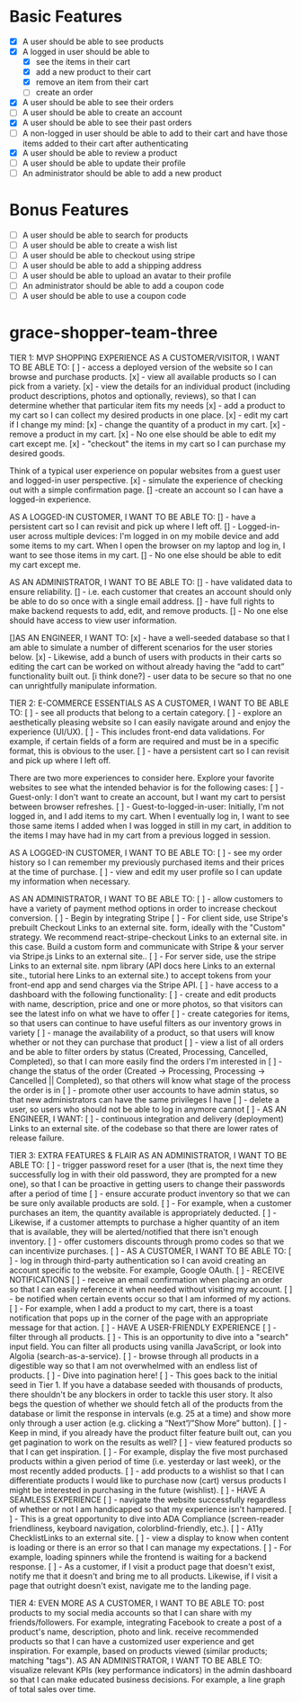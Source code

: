 # Basic Features

- [x] A user should be able to see products
- [x] A logged in user should be able to
  - [x] see the items in their cart
  - [x] add a new product to their cart
  - [x] remove an item from their cart
  - [ ] create an order
- [x] A user should be able to see their orders
- [ ] A user should be able to create an account
- [x] A user should be able to see their past orders
- [ ] A non-logged in user should be able to add to their cart and have those items added to their cart after authenticating
- [x] A user should be able to review a product
- [ ] A user should be able to update their profile
- [ ] An administrator should be able to add a new product

# Bonus Features

- [ ] A user should be able to search for products
- [ ] A user should be able to create a wish list
- [ ] A user should be able to checkout using stripe
- [ ] A user should be able to add a shipping address
- [ ] A user should be able to upload an avatar to their profile
- [ ] An administrator should be able to add a coupon code
- [ ] A user should be able to use a coupon code

# grace-shopper-team-three

TIER 1: MVP SHOPPING EXPERIENCE
AS A CUSTOMER/VISITOR, I WANT TO BE ABLE TO:
[ ] - access a deployed version of the website so I can browse and purchase products.
[x] - view all available products so I can pick from a variety.
[x] - view the details for an individual product (including product descriptions, photos and optionally, reviews), so that I can determine whether that particular item fits my needs
[x] - add a product to my cart so I can collect my desired products in one place.
[x] - edit my cart if I change my mind:
[x] - change the quantity of a product in my cart.
[x] - remove a product in my cart.
[x] - No one else should be able to edit my cart except me.
[x] - "checkout" the items in my cart so I can purchase my desired goods.

Think of a typical user experience on popular websites from a guest user and logged-in user perspective.
[x] - simulate the experience of checking out with a simple confirmation page.
[] -create an account so I can have a logged-in experience.

AS A LOGGED-IN CUSTOMER, I WANT TO BE ABLE TO:
[] - have a persistent cart so I can revisit and pick up where I left off.
[] - Logged-in-user across multiple devices: I'm logged in on my mobile device and add some items to my cart. When I open the browser on my laptop and log in, I want to see those items in my cart.
[] - No one else should be able to edit my cart except me.

AS AN ADMINISTRATOR, I WANT TO BE ABLE TO:
[] - have validated data to ensure reliability.
[] - i.e. each customer that creates an account should only be able to do so once with a single email address.
[] - have full rights to make backend requests to add, edit, and remove products.
[] - No one else should have access to view user information.

[]AS AN ENGINEER, I WANT TO:
[x] - have a well-seeded database so that I am able to simulate a number of different scenarios for the user stories below.
[x] - Likewise, add a bunch of users with products in their carts so editing the cart can be worked on without already having the “add to cart” functionality built out.
[i think done?] - user data to be secure so that no one can unrightfully manipulate information.

TIER 2: E-COMMERCE ESSENTIALS
AS A CUSTOMER, I WANT TO BE ABLE TO:
[ ] - see all products that belong to a certain category.
[ ] - explore an aesthetically pleasing website so I can easily navigate around and enjoy the experience (UI/UX).
[ ] - This includes front-end data validations. For example, if certain fields of a form are required and must be in a specific format, this is obvious to the user.
[ ] - have a persistent cart so I can revisit and pick up where I left off.

There are two more experiences to consider here. Explore your favorite websites to see what the intended behavior is for the following cases:
[ ] - Guest-only: I don't want to create an account, but I want my cart to persist between browser refreshes.
[ ] - Guest-to-logged-in-user: Initially, I'm not logged in, and I add items to my cart. When I eventually log in, I want to see those same items I added when I was logged in still in my cart, in addition to the items I may have had in my cart from a previous logged in session.

AS A LOGGED-IN CUSTOMER, I WANT TO BE ABLE TO:
[ ] - see my order history so I can remember my previously purchased items and their prices at the time of purchase.
[ ] - view and edit my user profile so I can update my information when necessary.

AS AN ADMINISTRATOR, I WANT TO BE ABLE TO:
[ ] - allow customers to have a variety of payment method options in order to increase checkout conversion.
[ ] - Begin by integrating Stripe
[ ] - For client side, use Stripe's prebuilt Checkout Links to an external site. form, ideally with the "Custom" strategy. We recommend react-stripe-checkout Links to an external site. in this case. Build a custom form and communicate with Stripe & your server via Stripe.js Links to an external site..
[ ] - For server side, use the stripe Links to an external site. npm library (API docs here Links to an external site., tutorial here Links to an external site.) to accept tokens from your front-end app and send charges via the Stripe API.
[ ] - have access to a dashboard with the following functionality:
[ ] - create and edit products with name, description, price and one or more photos, so that visitors can see the latest info on what we have to offer
[ ] - create categories for items, so that users can continue to have useful filters as our inventory grows in variety
[ ] - manage the availability of a product, so that users will know whether or not they can purchase that product
[ ] - view a list of all orders and be able to filter orders by status (Created, Processing, Cancelled, Completed), so that I can more easily find the orders I'm interested in
[ ] - change the status of the order (Created -> Processing, Processing -> Cancelled || Completed), so that others will know what stage of the process the order is in
[ ] - promote other user accounts to have admin status, so that new administrators can have the same privileges I have
[ ] - delete a user, so users who should not be able to log in anymore cannot
[ ] - AS AN ENGINEER, I WANT:
[ ] - continuous integration and delivery (deployment) Links to an external site. of the codebase so that there are lower rates of release failure.

TIER 3: EXTRA FEATURES & FLAIR
AS AN ADMINISTRATOR, I WANT TO BE ABLE TO:
[ ] - trigger password reset for a user (that is, the next time they successfully log in with their old password, they are prompted for a new one), so that I can be proactive in getting users to change their passwords after a period of time
[ ] - ensure accurate product inventory so that we can be sure only available products are sold.
[ ] - For example, when a customer purchases an item, the quantity available is appropriately deducted.
[ ] - Likewise, if a customer attempts to purchase a higher quantity of an item that is available, they will be alerted/notified that there isn't enough inventory.
[ ] - offer customers discounts through promo codes so that we can incentivize purchases.
[ ] - AS A CUSTOMER, I WANT TO BE ABLE TO:
[ ] - log in through third-party authentication so I can avoid creating an account specific to the website. For example, Google OAuth.
[ ] - RECEIVE NOTIFICATIONS
[ ] - receive an email confirmation when placing an order so that I can easily reference it when needed without visiting my account.
[ ] - be notified when certain events occur so that I am informed of my actions.
[ ] - For example, when I add a product to my cart, there is a toast notification that pops up in the corner of the page with an appropriate message for that action.
[ ] - HAVE A USER-FRIENDLY EXPERIENCE
[ ] - filter through all products.
[ ] - This is an opportunity to dive into a "search" input field. You can filter all products using vanilla JavaScript, or look into Algolia (search-as-a-service).
[ ] - browse through all products in a digestible way so that I am not overwhelmed with an endless list of products.
[ ] - Dive into pagination here!
[ ] - This goes back to the initial seed in Tier 1. If you have a database seeded with thousands of products, there shouldn't be any blockers in order to tackle this user story. It also begs the question of whether we should fetch all of the products from the database or limit the response in intervals (e.g. 25 at a time) and show more only through a user action (e.g. clicking a “Next”/”Show More” button).
[ ] - Keep in mind, if you already have the product filter feature built out, can you get pagination to work on the results as well?
[ ] - view featured products so that I can get inspiration.
[ ] - For example, display the five most purchased products within a given period of time (i.e. yesterday or last week), or the most recently added products.
[ ] - add products to a wishlist so that I can differentiate products I would like to purchase now (cart) versus products I might be interested in purchasing in the future (wishlist).
[ ] - HAVE A SEAMLESS EXPERIENCE
[ ] - navigate the website successfully regardless of whether or not I am handicapped so that my experience isn't hampered.
[ ] - This is a great opportunity to dive into ADA Compliance (screen-reader friendliness, keyboard navigation, colorblind-friendly, etc.).
[ ] - A11y ChecklistLinks to an external site.
[ ] - view a display to know when content is loading or there is an error so that I can manage my expectations.
[ ] - For example, loading spinners while the frontend is waiting for a backend response.
[ ] - As a customer, if I visit a product page that doesn't exist, notify me that it doesn't and bring me to all products. Likewise, if I visit a page that outright doesn't exist, navigate me to the landing page.

TIER 4: EVEN MORE
AS A CUSTOMER, I WANT TO BE ABLE TO:
post products to my social media accounts so that I can share with my friends/followers.
For example, integrating Facebook to create a post of a product's name, description, photo and link.
receive recommended products so that I can have a customized user experience and get inspiration.
For example, based on products viewed (similar products; matching "tags").
AS AN ADMINISTRATOR, I WANT TO BE ABLE TO:
visualize relevant KPIs (key performance indicators) in the admin dashboard so that I can make educated business decisions.
For example, a line graph of total sales over time.
